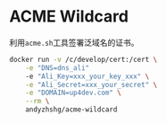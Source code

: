 # ACME Wildcard

利用`acme.sh`工具签署泛域名的证书。

```bash
docker run -v /c/develop/cert:/cert \
    -e "DNS=dns_ali"
    -e "Ali_Key=xxx_your_key_xxx" \
    -e "Ali_Secret=xxx_your_secret" \
    -e "DOMAIN=up4dev.com" \
    --rm \
    andyzhshg/acme-wildcard
```